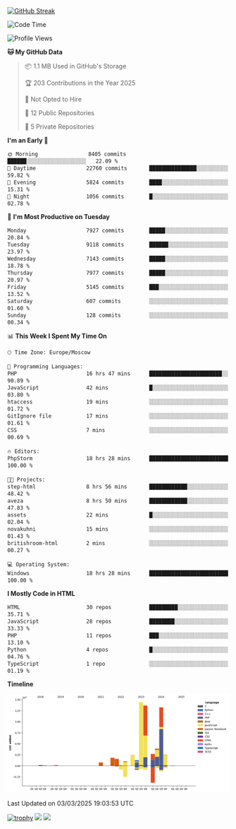 [![GitHub Streak](https://github-readme-streak-stats.herokuapp.com/?user=yogik10)](https://git.io/streak-stats)
<!--START_SECTION:waka-->
![Code Time](http://img.shields.io/badge/Code%20Time-1%2C180%20hrs%2048%20mins-blue)

![Profile Views](http://img.shields.io/badge/Profile%20Views-0-blue)

**🐱 My GitHub Data** 

> 📦 1.1 MB Used in GitHub's Storage 
 > 
> 🏆 203 Contributions in the Year 2025
 > 
> 🚫 Not Opted to Hire
 > 
> 📜 12 Public Repositories 
 > 
> 🔑 5 Private Repositories 
 > 
**I'm an Early 🐤** 

```text
🌞 Morning                8405 commits        ██████░░░░░░░░░░░░░░░░░░░   22.09 % 
🌆 Daytime                22760 commits       ███████████████░░░░░░░░░░   59.82 % 
🌃 Evening                5824 commits        ████░░░░░░░░░░░░░░░░░░░░░   15.31 % 
🌙 Night                  1056 commits        █░░░░░░░░░░░░░░░░░░░░░░░░   02.78 % 
```
📅 **I'm Most Productive on Tuesday** 

```text
Monday                   7927 commits        █████░░░░░░░░░░░░░░░░░░░░   20.84 % 
Tuesday                  9118 commits        ██████░░░░░░░░░░░░░░░░░░░   23.97 % 
Wednesday                7143 commits        █████░░░░░░░░░░░░░░░░░░░░   18.78 % 
Thursday                 7977 commits        █████░░░░░░░░░░░░░░░░░░░░   20.97 % 
Friday                   5145 commits        ███░░░░░░░░░░░░░░░░░░░░░░   13.52 % 
Saturday                 607 commits         ░░░░░░░░░░░░░░░░░░░░░░░░░   01.60 % 
Sunday                   128 commits         ░░░░░░░░░░░░░░░░░░░░░░░░░   00.34 % 
```


📊 **This Week I Spent My Time On** 

```text
🕑︎ Time Zone: Europe/Moscow

💬 Programming Languages: 
PHP                      16 hrs 47 mins      ███████████████████████░░   90.89 % 
JavaScript               42 mins             █░░░░░░░░░░░░░░░░░░░░░░░░   03.80 % 
htaccess                 19 mins             ░░░░░░░░░░░░░░░░░░░░░░░░░   01.72 % 
GitIgnore file           17 mins             ░░░░░░░░░░░░░░░░░░░░░░░░░   01.61 % 
CSS                      7 mins              ░░░░░░░░░░░░░░░░░░░░░░░░░   00.69 % 

🔥 Editors: 
PhpStorm                 18 hrs 28 mins      █████████████████████████   100.00 % 

🐱‍💻 Projects: 
step-html                8 hrs 56 mins       ████████████░░░░░░░░░░░░░   48.42 % 
aveza                    8 hrs 50 mins       ████████████░░░░░░░░░░░░░   47.83 % 
assets                   22 mins             █░░░░░░░░░░░░░░░░░░░░░░░░   02.04 % 
novakuhni                15 mins             ░░░░░░░░░░░░░░░░░░░░░░░░░   01.43 % 
britishroom-html         2 mins              ░░░░░░░░░░░░░░░░░░░░░░░░░   00.27 % 

💻 Operating System: 
Windows                  18 hrs 28 mins      █████████████████████████   100.00 % 
```

**I Mostly Code in HTML** 

```text
HTML                     30 repos            █████████░░░░░░░░░░░░░░░░   35.71 % 
JavaScript               28 repos            ████████░░░░░░░░░░░░░░░░░   33.33 % 
PHP                      11 repos            ███░░░░░░░░░░░░░░░░░░░░░░   13.10 % 
Python                   4 repos             █░░░░░░░░░░░░░░░░░░░░░░░░   04.76 % 
TypeScript               1 repo              ░░░░░░░░░░░░░░░░░░░░░░░░░   01.19 % 
```



**Timeline**

![Lines of Code chart](https://raw.githubusercontent.com/Yogik10/Yogik10/main/assets/bar_graph.png)


 Last Updated on 03/03/2025 19:03:53 UTC
<!--END_SECTION:waka-->
[![trophy](https://github-profile-trophy.vercel.app/?username=yogik10)](https://github.com/ryo-ma/github-profile-trophy)
![](https://github-profile-summary-cards.vercel.app/api/cards/profile-details?username=yogik10&theme=solarized_dark)
![](https://github-profile-summary-cards.vercel.app/api/cards/most-commit-language?username=yogik10&theme=solarized_dark)


